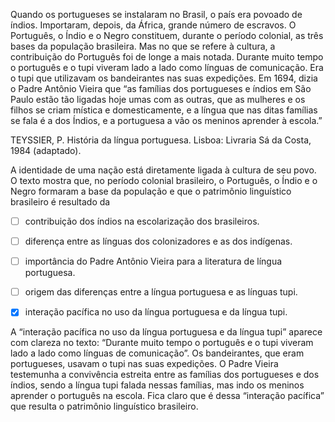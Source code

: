 

Quando os portugueses se instalaram no Brasil, o país era povoado de índios. Importaram, depois, da África, grande número de escravos. O Português, o Índio e o Negro constituem, durante o período colonial, as três bases da população brasileira. Mas no que se refere à cultura, a contribuição do Português foi de longe a mais notada. Durante muito tempo o português e o tupi viveram lado a lado como línguas de comunicação. Era o tupi que utilizavam os bandeirantes nas suas expedições. Em 1694, dizia o Padre Antônio Vieira que “as famílias dos portugueses e índios em São Paulo estão tão ligadas hoje umas com as outras, que as mulheres e os filhos se criam mística e domesticamente, e a língua que nas ditas famílias se fala é a dos Índios, e a portuguesa a vão os meninos aprender à escola.”

TEYSSIER, P. História da língua portuguesa. Lisboa: Livraria Sá da Costa, 1984 (adaptado).

A identidade de uma nação está diretamente ligada à cultura de seu povo. O texto mostra que, no período colonial brasileiro, o Português, o Índio e o Negro formaram a base da população e que o patrimônio linguístico brasileiro é resultado da



- [ ] contribuição dos índios na escolarização dos brasileiros.
- [ ] diferença entre as línguas dos colonizadores e as dos indígenas.
- [ ] importância do Padre Antônio Vieira para a literatura de língua portuguesa.
- [ ] origem das diferenças entre a língua portuguesa e as línguas tupi.
- [x] interação pacífica no uso da língua portuguesa e da língua tupi.


A “interação pacífica no uso da língua portuguesa e da língua tupi” aparece com clareza no texto: “Durante muito tempo o português e o tupi viveram lado a lado como línguas de comunicação”. Os bandeirantes, que eram portugueses, usavam o tupi nas suas expedições. O Padre Vieira testemunha a convivência estreita entre as famílias dos portugueses e dos índios, sendo a língua tupi falada nessas famílias, mas indo os meninos aprender o português na escola. Fica claro que é dessa “interação pacífica” que resulta o patrimônio linguístico brasileiro.

        